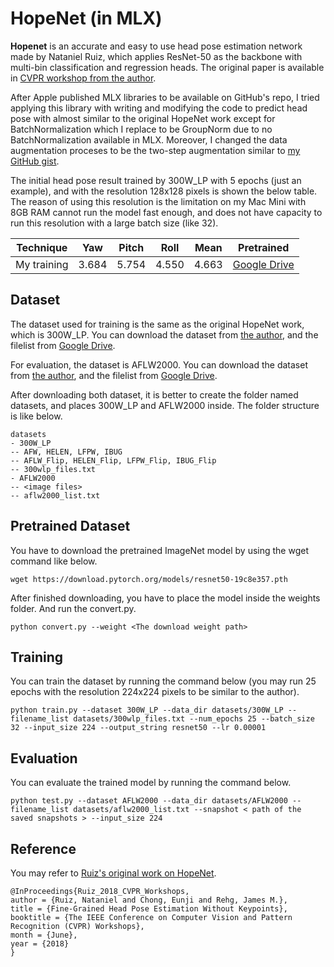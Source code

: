 # HopeNet (in MLX)

**Hopenet** is an accurate and easy to use head pose estimation network made by Nataniel Ruiz, which applies ResNet-50 as the backbone with multi-bin classification and regression heads. The original paper is available in [CVPR workshop from the author](https://arxiv.org/abs/1710.00925).

After Apple published MLX libraries to be available on GitHub's repo, I tried applying this library with writing and modifying the code to predict head pose with almost similar to the original HopeNet work except for BatchNormalization which I replace to be GroupNorm due to no BatchNormalization available in MLX. Moreover, I changed the data augmentation proceses to be the two-step augmentation similar to [my GitHub gist](https://gist.github.com/nickuntitled/2e4bb2c57633a9a3ca8bdb1450cf72d6).

The initial head pose result trained by 300W_LP with 5 epochs (just an example), and with the resolution 128x128 pixels is shown the below table. The reason of using this resolution is the limitation on my Mac Mini with 8GB RAM cannot run the model fast enough, and does not have capacity to run this resolution with a large batch size (like 32).

| Technique   | Yaw   | Pitch | Roll  | Mean  | Pretrained |
|-------------|-------|-------|-------|-------|------------|
| My training | 3.684 | 5.754 | 4.550 | 4.663 | [Google Drive](https://drive.google.com/file/d/1_bIg1TobBM8m_DoyDO0MLGBDHHp4dsNr/view?usp=share_link) |

## Dataset

The dataset used for training is the same as the original HopeNet work, which is 300W_LP. You can download the dataset from [the author](http://www.cbsr.ia.ac.cn/users/xiangyuzhu/projects/3DDFA/main.htm), and the filelist from [Google Drive](https://drive.google.com/file/d/137ZW1213DcNmaXjY7FXQxgWOLxLuYLTA/view?usp=sharing).

For evaluation, the dataset is AFLW2000. You can download the dataset from [the author](http://www.cbsr.ia.ac.cn/users/xiangyuzhu/projects/3DDFA/main.htm), and the filelist from [Google Drive](https://drive.google.com/file/d/1G9k5WF1yX5pM_GOuumSsQXK9H0fr7ulP/view?usp=sharing).

After downloading both dataset, it is better to create the folder named datasets, and places 300W_LP and AFLW2000 inside. The folder structure is like below.

```
datasets
- 300W_LP
-- AFW, HELEN, LFPW, IBUG
-- AFLW_Flip, HELEN_Flip, LFPW_Flip, IBUG_Flip
-- 300wlp_files.txt
- AFLW2000
-- <image files>
-- aflw2000_list.txt
```

## Pretrained Dataset

You have to download the pretrained ImageNet model by using the wget command like below.

```
wget https://download.pytorch.org/models/resnet50-19c8e357.pth
```

After finished downloading, you have to place the model inside the weights folder. And run the convert.py.

```
python convert.py --weight <The download weight path>
```

## Training

You can train the dataset by running the command below (you may run 25 epochs with the resolution 224x224 pixels to be similar to the author).

```
python train.py --dataset 300W_LP --data_dir datasets/300W_LP --filename_list datasets/300wlp_files.txt --num_epochs 25 --batch_size 32 --input_size 224 --output_string resnet50 --lr 0.00001
```

## Evaluation

You can evaluate the trained model by running the command below.

```
python test.py --dataset AFLW2000 --data_dir datasets/AFLW2000 --filename_list datasets/aflw2000_list.txt --snapshot < path of the saved snapshots > --input_size 224
```

## Reference

You may refer to [Ruiz's original work on HopeNet](https://github.com/natanielruiz/deep-head-pose).

```
@InProceedings{Ruiz_2018_CVPR_Workshops,
author = {Ruiz, Nataniel and Chong, Eunji and Rehg, James M.},
title = {Fine-Grained Head Pose Estimation Without Keypoints},
booktitle = {The IEEE Conference on Computer Vision and Pattern Recognition (CVPR) Workshops},
month = {June},
year = {2018}
}
```
